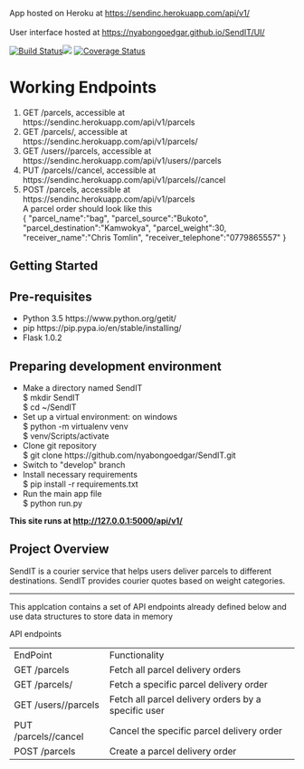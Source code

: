 App hosted on Heroku at https://sendinc.herokuapp.com/api/v1/          
<br/>
User interface hosted at https://nyabongoedgar.github.io/SendIT/UI/
<br/>

[![Build Status](https://travis-ci.org/nyabongoedgar/SendIT.svg?branch=develop)](https://travis-ci.org/nyabongoedgar/SendIT)<a href="https://codeclimate.com/github/nyabongoedgar/SendIT/maintainability"><img src="https://api.codeclimate.com/v1/badges/de8d6ff5a0fdf45eba8c/maintainability" /></a>
[![Coverage Status](https://coveralls.io/repos/github/nyabongoedgar/SendIT/badge.svg?branch=develop)](https://coveralls.io/github/nyabongoedgar/SendIT?branch=develop)

<h1> Working Endpoints</h1>
<ol>
<li>GET /parcels, accessible at https://sendinc.herokuapp.com/api/v1/parcels </li>
<li>GET /parcels/<parcelId>, accessible at https://sendinc.herokuapp.com/api/v1/parcels/<int:parcelId> </li>
<li>GET /users/<userId>/parcels, accessible at https://sendinc.herokuapp.com/api/v1/users/<int:userId>/parcels </li>
<li>PUT /parcels/<parcelId>/cancel, accessible at https://sendinc.herokuapp.com/api/v1/parcels/<int:parcelId>/cancel </li>
<li>POST /parcels, accessible at https://sendinc.herokuapp.com/api/v1/parcels 
<br> A parcel order should look like this <br> {
        "parcel_name":"bag",
        "parcel_source":"Bukoto",
        "parcel_destination":"Kamwokya",
        "parcel_weight":30,
        "receiver_name":"Chris Tomlin",
        "receiver_telephone":"0779865557"
        }</li>
</ol>
<h2> Getting Started </h2>
<h2> Pre-requisites </h2>

<ul><li>Python 3.5 https://www.python.org/getit/</li><li>pip https://pip.pypa.io/en/stable/installing/</li><li>Flask 1.0.2</li></ul>
  

<h2>Preparing development environment</h2>
<ul><li>Make a directory named SendIT<br>
  $ mkdir SendIT <br>
  $ cd ~/SendIT
  </li>

<li> Set up a virtual environment: on windows <br>
    $ python -m virtualenv venv <br>
    $ venv/Scripts/activate </li>
  
<li>Clone git repository <br>
  $ git clone https://github.com/nyabongoedgar/SendIT.git</li>
<li>Switch to "develop" branch</li>
  <li>Install necessary requirements<br>
  $ pip install -r requirements.txt </li>
<li>Run the main app file <br>
  $ python run.py
 </li> </ul>
  
<b>This site runs at http://127.0.0.1:5000/api/v1/</b> 
  
  
<h2>Project Overview </h2>

<p>SendIT is a courier service that helps users deliver parcels to different destinations. SendIT provides courier quotes based on weight categories.</p>

 <hr/>
<p> This applcation contains a set of API endpoints already defined below and use data structures to store data in memory </p>


<caption>API endpoints</caption>
<table>
<tr><td>EndPoint</td>	<td>Functionality</td>	</tr>

<tr><td>GET /parcels</td>	<td>Fetch all parcel delivery orders</td>	</tr>

<tr><td>GET /parcels/<parcelId></td>	<td>Fetch a specific parcel delivery order</td>	</tr>

<tr><td>GET /users/<userId>/parcels	</td> <td>Fetch all parcel delivery orders by a specific user</td>	</tr>

<tr><td>PUT /parcels/<parcelId>/cancel</td>	<td>Cancel the specific parcel delivery order</td>	</tr>

<tr><td>POST /parcels</td>	<td>Create a parcel delivery order</td>	</tr>


